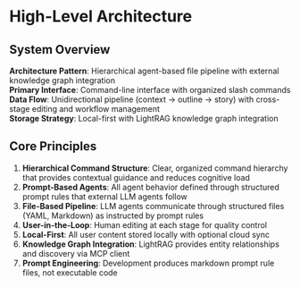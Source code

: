 # High-Level Architecture

## System Overview

**Architecture Pattern**: Hierarchical agent-based file pipeline with external knowledge graph integration  
**Primary Interface**: Command-line interface with organized slash commands  
**Data Flow**: Unidirectional pipeline (context → outline → story) with cross-stage editing and workflow management  
**Storage Strategy**: Local-first with LightRAG knowledge graph integration  

## Core Principles

1. **Hierarchical Command Structure**: Clear, organized command hierarchy that provides contextual guidance and reduces cognitive load
2. **Prompt-Based Agents**: All agent behavior defined through structured prompt rules that external LLM agents follow
3. **File-Based Pipeline**: LLM agents communicate through structured files (YAML, Markdown) as instructed by prompt rules
4. **User-in-the-Loop**: Human editing at each stage for quality control
5. **Local-First**: All user content stored locally with optional cloud sync
6. **Knowledge Graph Integration**: LightRAG provides entity relationships and discovery via MCP client
7. **Prompt Engineering**: Development produces markdown prompt rule files, not executable code
